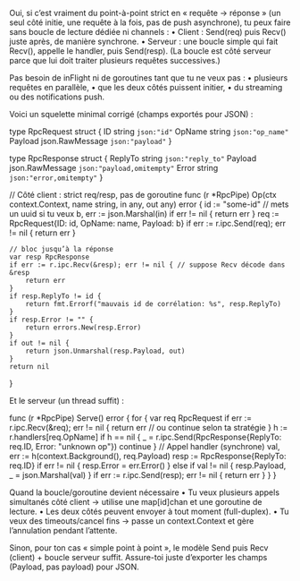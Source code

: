 Oui, si c’est vraiment du point-à-point strict en « requête → réponse » (un seul côté initie, une requête à la fois, pas de push asynchrone), tu peux faire sans boucle de lecture dédiée ni channels :
•	Client : Send(req) puis Recv() juste après, de manière synchrone.
•	Serveur : une boucle simple qui fait Recv(), appelle le handler, puis Send(resp). (La boucle est côté serveur parce que lui doit traiter plusieurs requêtes successives.)

Pas besoin de inFlight ni de goroutines tant que tu ne veux pas :
•	plusieurs requêtes en parallèle,
•	que les deux côtés puissent initier,
•	du streaming ou des notifications push.

Voici un squelette minimal corrigé (champs exportés pour JSON) :

type RpcRequest struct {
ID      string          `json:"id"`
OpName  string          `json:"op_name"`
Payload json.RawMessage `json:"payload"`
}

type RpcResponse struct {
ReplyTo string          `json:"reply_to"`
Payload json.RawMessage `json:"payload,omitempty"`
Error   string          `json:"error,omitempty"`
}

// Côté client : strict req/resp, pas de goroutine
func (r *RpcPipe) Op(ctx context.Context, name string, in any, out any) error {
id := "some-id" // mets un uuid si tu veux
b, err := json.Marshal(in)
if err != nil {
return err
}
req := RpcRequest{ID: id, OpName: name, Payload: b}
if err := r.ipc.Send(req); err != nil {
return err
}

	// bloc jusqu’à la réponse
	var resp RpcResponse
	if err := r.ipc.Recv(&resp); err != nil { // suppose Recv décode dans &resp
		return err
	}
	if resp.ReplyTo != id {
		return fmt.Errorf("mauvais id de corrélation: %s", resp.ReplyTo)
	}
	if resp.Error != "" {
		return errors.New(resp.Error)
	}
	if out != nil {
		return json.Unmarshal(resp.Payload, out)
	}
	return nil
}

Et le serveur (un thread suffit) :

func (r *RpcPipe) Serve() error {
for {
var req RpcRequest
if err := r.ipc.Recv(&req); err != nil {
return err // ou continue selon ta stratégie
}
h := r.handlers[req.OpName]
if h == nil {
_ = r.ipc.Send(RpcResponse{ReplyTo: req.ID, Error: "unknown op"})
continue
}
// Appel handler (synchrone)
val, err := h(context.Background(), req.Payload)
resp := RpcResponse{ReplyTo: req.ID}
if err != nil {
resp.Error = err.Error()
} else if val != nil {
resp.Payload, _ = json.Marshal(val)
}
if err := r.ipc.Send(resp); err != nil {
return err
}
}
}

Quand la boucle/goroutine devient nécessaire
•	Tu veux plusieurs appels simultanés côté client → utilise une map[id]chan et une goroutine de lecture.
•	Les deux côtés peuvent envoyer à tout moment (full-duplex).
•	Tu veux des timeouts/cancel fins → passe un context.Context et gère l’annulation pendant l’attente.

Sinon, pour ton cas « simple point à point », le modèle Send puis Recv (client) + boucle serveur suffit. Assure-toi juste d’exporter les champs (Payload, pas payload) pour JSON.